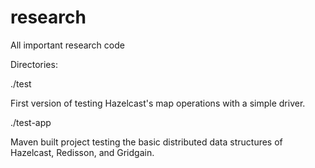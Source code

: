 # research
All important research code

Directories:

./test

First version of testing Hazelcast's map operations with a simple driver.

./test-app

Maven built project testing the basic distributed data structures of Hazelcast, Redisson, and Gridgain.
